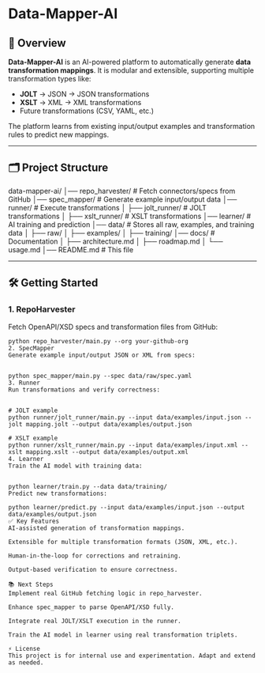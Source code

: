 # Data-Mapper-AI

## 🚀 Overview
**Data-Mapper-AI** is an AI-powered platform to automatically generate **data transformation mappings**. It is modular and extensible, supporting multiple transformation types like:

- **JOLT** → JSON → JSON transformations
- **XSLT** → XML → XML transformations
- Future transformations (CSV, YAML, etc.)

The platform learns from existing input/output examples and transformation rules to predict new mappings.

---

## 🗂️ Project Structure

data-mapper-ai/
│── repo_harvester/ # Fetch connectors/specs from GitHub
│── spec_mapper/ # Generate example input/output data
│── runner/ # Execute transformations
│ ├── jolt_runner/ # JOLT transformations
│ ├── xslt_runner/ # XSLT transformations
│── learner/ # AI training and prediction
│── data/ # Stores all raw, examples, and training data
│ ├── raw/
│ ├── examples/
│ ├── training/
│── docs/ # Documentation
│ ├── architecture.md
│ ├── roadmap.md
│ └── usage.md
│── README.md # This file


---

## 🛠️ Getting Started

### 1. RepoHarvester
Fetch OpenAPI/XSD specs and transformation files from GitHub:

```
python repo_harvester/main.py --org your-github-org
2. SpecMapper
Generate example input/output JSON or XML from specs:


python spec_mapper/main.py --spec data/raw/spec.yaml
3. Runner
Run transformations and verify correctness:


# JOLT example
python runner/jolt_runner/main.py --input data/examples/input.json --jolt mapping.jolt --output data/examples/output.json

# XSLT example
python runner/xslt_runner/main.py --input data/examples/input.xml --xslt mapping.xslt --output data/examples/output.xml
4. Learner
Train the AI model with training data:


python learner/train.py --data data/training/
Predict new transformations:

python learner/predict.py --input data/examples/input.json --output data/examples/output.json
✅ Key Features
AI-assisted generation of transformation mappings.

Extensible for multiple transformation formats (JSON, XML, etc.).

Human-in-the-loop for corrections and retraining.

Output-based verification to ensure correctness.

📚 Next Steps
Implement real GitHub fetching logic in repo_harvester.

Enhance spec_mapper to parse OpenAPI/XSD fully.

Integrate real JOLT/XSLT execution in the runner.

Train the AI model in learner using real transformation triplets.

⚡ License
This project is for internal use and experimentation. Adapt and extend as needed.
